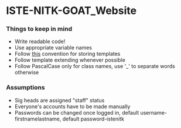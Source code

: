 # ISTE-NITK-GOAT_Website

### Things to keep in mind

- Write readable code!
- Use appropriate variable names
- Follow <a href="https://stackoverflow.com/a/1747960/4417613">this</a> convention for storing templates
- Follow template extending whenever possible
- Follow PascalCase only for class names, use '_' to separate words otherwise

### Assumptions

- Sig heads are assigned "staff" status
- Everyone's accounts have to be made manually
- Passwords can be changed once logged in, default username-firstnamelastname, default password-istenitk

